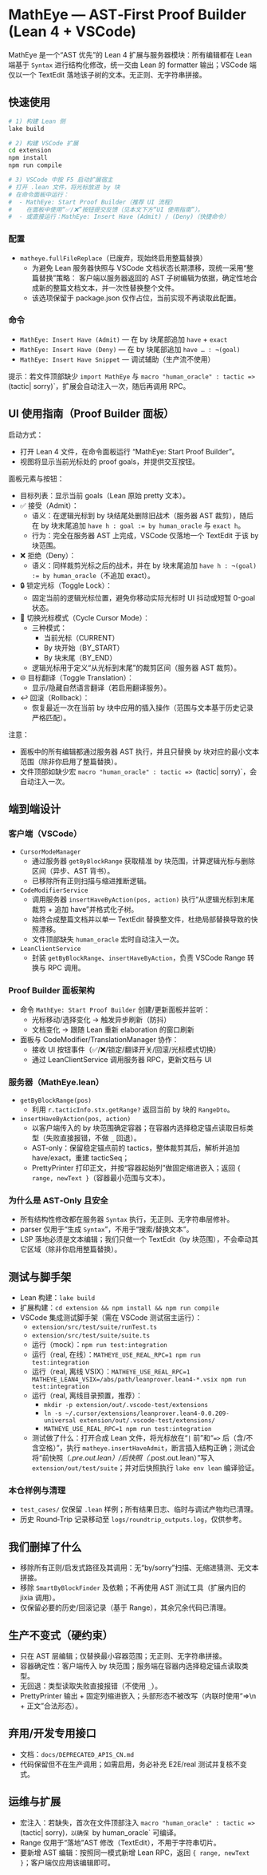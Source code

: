 # MathEye — AST‑First Proof Builder (Lean 4 + VSCode)

MathEye 是一个“AST 优先”的 Lean 4 扩展与服务器模块：所有编辑都在 Lean 端基于 `Syntax` 进行结构化修改，统一交由 Lean 的 formatter 输出；VSCode 端仅以一个 TextEdit 落地该子树的文本。无正则、无字符串拼接。

## 快速使用
```bash
# 1) 构建 Lean 侧
lake build

# 2) 构建 VSCode 扩展
cd extension
npm install
npm run compile

# 3) VSCode 中按 F5 启动扩展宿主
# 打开 .lean 文件，将光标放进 by 块
# 在命令面板中运行：
#  - MathEye: Start Proof Builder（推荐 UI 流程）
#    在面板中使用“✅/❌”按钮提交反馈（见本文下方“UI 使用指南”）。
#  - 或直接运行：MathEye: Insert Have (Admit) / (Deny)（快捷命令）
```

### 配置
- `matheye.fullFileReplace`（已废弃，现始终启用整篇替换）
  - 为避免 Lean 服务器快照与 VSCode 文档状态长期漂移，现统一采用“整篇替换”策略：
    客户端以服务器返回的 AST 子树编辑为依据，确定性地合成新的整篇文档文本，并一次性替换整个文件。
  - 该选项保留于 package.json 仅作占位，当前实现不再读取此配置。

### 命令
- `MathEye: Insert Have (Admit)` — 在 by 块尾部追加 `have` + `exact`
- `MathEye: Insert Have (Deny)` — 在 by 块尾部追加 `have … : ¬(goal)`
- `MathEye: Insert Have Snippet` — 调试辅助（生产流不使用）

提示：若文件顶部缺少 `import MathEye` 与 `macro "human_oracle" : tactic => `(tactic| sorry)`，扩展会自动注入一次，随后再调用 RPC。

## UI 使用指南（Proof Builder 面板）

启动方式：
- 打开 Lean 4 文件，在命令面板运行 “MathEye: Start Proof Builder”。
- 视图将显示当前光标处的 proof goals，并提供交互按钮。

面板元素与按钮：
- 目标列表：显示当前 goals（Lean 原始 pretty 文本）。
- ✅ 接受（Admit）：
  - 语义：在逻辑光标到 by 块结尾处删除旧战术（服务器 AST 裁剪），随后在 by 块末尾追加 `have h : goal := by human_oracle` 与 `exact h`。
  - 行为：完全在服务器 AST 上完成，VSCode 仅落地一个 TextEdit 于该 by 块范围。
- ❌ 拒绝（Deny）：
  - 语义：同样裁剪光标之后的战术，并在 by 块末尾追加 `have h : ¬(goal) := by human_oracle`（不追加 exact）。
- 🔒 锁定光标（Toggle Lock）：
  - 固定当前的逻辑光标位置，避免你移动实际光标时 UI 抖动或短暂 0-goal 状态。
- 🔁 切换光标模式（Cycle Cursor Mode）：
  - 三种模式：
    - 当前光标（CURRENT）
    - By 块开始（BY_START）
    - By 块末尾（BY_END）
  - 逻辑光标用于定义“从光标到末尾”的裁剪区间（服务器 AST 裁剪）。
- 🌐 目标翻译（Toggle Translation）：
  - 显示/隐藏自然语言翻译（若启用翻译服务）。
- ↩️ 回滚（Rollback）：
  - 恢复最近一次在当前 by 块中应用的插入操作（范围与文本基于历史记录严格匹配）。

注意：
- 面板中的所有编辑都通过服务器 AST 执行，并且只替换 by 块对应的最小文本范围（除非你启用了整篇替换）。
- 文件顶部如缺少宏 `macro "human_oracle" : tactic => `(tactic| sorry)`，会自动注入一次。

## 端到端设计

### 客户端（VSCode）
- `CursorModeManager`
  - 通过服务器 `getByBlockRange` 获取精准 by 块范围，计算逻辑光标与删除区间（异步、AST 背书）。
  - 已移除所有正则扫描与缩进推断逻辑。
- `CodeModifierService`
  - 调用服务器 `insertHaveByAction(pos, action)` 执行“从逻辑光标到末尾裁剪 + 追加 have”并格式化子树。
  - 始终合成整篇文档并以单一 TextEdit 替换整文件，杜绝局部替换导致的快照漂移。
  - 文件顶部缺失 `human_oracle` 宏时自动注入一次。
- `LeanClientService`
  - 封装 `getByBlockRange`、`insertHaveByAction`，负责 VSCode Range 转换与 RPC 调用。

### Proof Builder 面板架构
- 命令 `MathEye: Start Proof Builder` 创建/更新面板并监听：
  - 光标移动/选择变化 → 触发异步刷新（防抖）
  - 文档变化 → 跟随 Lean 重新 elaboration 的窗口刷新
- 面板与 CodeModifier/TranslationManager 协作：
  - 接收 UI 按钮事件（✅/❌/锁定/翻译开关/回滚/光标模式切换）
  - 通过 LeanClientService 调用服务器 RPC，更新文档与 UI

### 服务器（MathEye.lean）
- `getByBlockRange(pos)`
  - 利用 `r.tacticInfo.stx.getRange?` 返回当前 by 块的 `RangeDto`。
- `insertHaveByAction(pos, action)`
  - 以客户端传入的 by 块范围确定容器；在容器内选择稳定锚点读取目标类型（失败直接报错，不做 `_` 回退）。
  - AST-only：保留稳定锚点前的 tactics，整体裁剪其后，解析并追加 have/exact，重建 tacticSeq；
  - PrettyPrinter 打印正文，并按“容器起始列”做固定缩进嵌入；返回 `{ range, newText }`（容器最小范围与文本）。

### 为什么是 AST‑Only 且安全
- 所有结构性修改都在服务器 `Syntax` 执行，无正则、无字符串层修补。
- parser 仅用于“生成 `Syntax`”，不用于“搜索/替换文本”。
- LSP 落地必须是文本编辑；我们只做一个 TextEdit（by 块范围），不会牵动其它区域（除非你启用整篇替换）。

## 测试与脚手架
- Lean 构建：`lake build`
- 扩展构建：`cd extension && npm install && npm run compile`
- VSCode 集成测试脚手架（需在 VSCode 测试宿主运行）：
  - `extension/src/test/suite/runTest.ts`
  - `extension/src/test/suite/suite.ts`
  - 运行（mock）：`npm run test:integration`
  - 运行（real, 在线）：`MATHEYE_USE_REAL_RPC=1 npm run test:integration`
  - 运行（real, 离线 VSIX）：`MATHEYE_USE_REAL_RPC=1 MATHEYE_LEAN4_VSIX=/abs/path/leanprover.lean4-*.vsix npm run test:integration`
  - 运行（real, 离线目录预置，推荐）：
    - `mkdir -p extension/out/.vscode-test/extensions`
    - `ln -s ~/.cursor/extensions/leanprover.lean4-0.0.209-universal extension/out/.vscode-test/extensions/`
    - `MATHEYE_USE_REAL_RPC=1 npm run test:integration`
  - 测试做了什么：打开合成 Lean 文件，将光标放在“`|` 前”和“`=>` 后（含/不含空格）”，执行 `matheye.insertHaveAdmit`，断言插入结构正确；测试会将“前快照（*.pre.out.lean）/后快照（*.post.out.lean）”写入 `extension/out/test/suite`；并对后快照执行 `lake env lean` 编译验证。
 
### 本仓样例与清理
- `test_cases/` 仅保留 `.lean` 样例；所有结果日志、临时与调试产物均已清理。
- 历史 Round‑Trip 记录移动至 `logs/roundtrip_outputs.log`，仅供参考。

## 我们删掉了什么
- 移除所有正则/启发式路径及其调用：无“by/sorry”扫描、无缩进猜测、无文本拼接。
- 移除 `SmartByBlockFinder` 及依赖；不再使用 AST 测试工具（扩展内旧的 jixia 调用）。
- 仅保留必要的历史/回滚记录（基于 Range），其余冗余代码已清理。

## 生产不变式（硬约束）
- 只在 AST 层编辑；仅替换最小容器范围；无正则、无字符串拼接。
- 容器确定性：客户端传入 by 块范围；服务端在容器内选择稳定锚点读取类型。
- 无回退：类型读取失败直接报错（不使用 `_`）。
- PrettyPrinter 输出 + 固定列缩进嵌入；头部形态不被改写（内联时使用“=>\n + 正文”合法形态）。

## 弃用/开发专用接口
- 文档：`docs/DEPRECATED_APIS_CN.md`
- 代码保留但不在生产调用；如需启用，务必补充 E2E/real 测试并复核不变式。

## 运维与扩展
- 宏注入：若缺失，首次在文件顶部注入 `macro "human_oracle" : tactic => `(tactic| sorry)`，以确保 `by human_oracle` 可编译。
- Range 仅用于“落地”AST 修改（TextEdit），不用于字符串切片。
- 要新增 AST 编辑：按照同一模式新增 Lean RPC，返回 `{ range, newText }`；客户端仅应用该编辑即可。
